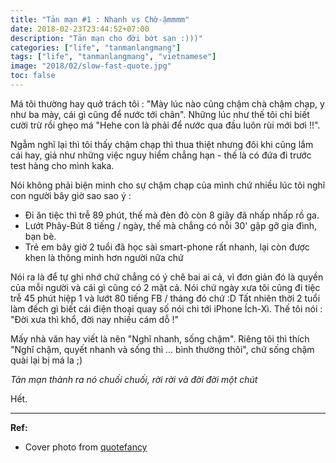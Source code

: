 ```yaml
---
title: "Tản mạn #1 : Nhanh vs Chờ-ậmmmm"
date: 2018-02-23T23:44:52+07:00
description: "Tản mạn cho đời bớt sạn :)))"
categories: ["life", "tanmanlangmang"]
tags: ["life", "tanmanlangmang", "vietnamese"]
image: "2018/02/slow-fast-quote.jpg"
toc: false
---
```


Má tôi thường hay quở trách tôi : "Mày lúc nào cũng chậm chà chậm chạp, y như ba
mày, cái gì cũng để nước tới chân". Những lúc như thế tôi chỉ biết cười
trừ rồi ghẹo má "Hehe con là phải để nước qua đầu luôn rùi mới bơi !!".

Ngẫm nghĩ lại thì tôi thấy chậm chạp thì thua thiệt nhưng đôi khi cũng lắm cái
hay, giả như những việc nguy hiểm chẳng hạn - thế là có đứa đi trước test hàng
cho mình kaka.

Nói không phải biện minh cho sự chậm chạp của mình chứ nhiều lúc tôi nghĩ con
người bây giờ sao sao ý :

- Đi ăn tiệc thì trễ 89 phút, thế mà đèn đỏ còn 8 giây đã nhấp nhấp rồ ga.
- Lướt Phây-Bút 8 tiếng / ngày, thế mà chẳng có nỗi 30' gặp gỡ gia đình, bạn bè.
- Trẻ em bây giờ 2 tuổi đã học sài smart-phone rất nhanh, lại còn được khen là thông minh hơn người nữa chứ

Nói ra là để tự ghi nhớ chứ chẳng có ý chê bai ai cả, vì đơn giản đó là quyền
của mỗi người và cái gì cũng có 2 mặt cả. Nói chứ ngày xưa tôi cũng đi tiệc trễ
45 phút hiệp 1 và lướt 80 tiếng FB / tháng đó chứ :D Tất nhiên thời 2 tuổi làm
đếch gì biết cái điện thoại quay số nói chi tới iPhone Ích-Xì. Thế tôi nói :
"Đời xưa thì khổ, đời nay nhiều cám dỗ !"

Mấy nhà văn hay viết là nên "Nghĩ nhanh, sống chậm". Riêng tôi thì thích "Nghĩ
chậm, quyết nhanh và sống thì ... bình thường thôi", chứ sống chậm quài lại bị má la ;)

*Tản mạn thành ra nó chuối chuối, rời rời và đời đời một chút*

Hết.

-----------------------------

**Ref:**

- Cover photo from
  [quotefancy](https://quotefancy.com/quote/853250/Lil-Wayne-I-don-t-think-life-is-about-a-pace-living-slow-or-fast-I-think-you-just-live-y)

